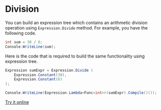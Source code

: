 # Division

You can build an expression tree which contains an arithmetic division operation using `Expression.Divide` method. For example, you have the following code.

```csharp
int sum = 30 / 6;
Console.WriteLine(sum);
```

Here is the code that is required to build the same functionality using expression tree. 

```csharp
Expression sumExpr = Expression.Divide (
    Expression.Constant(30),
    Expression.Constant(6)
);

Console.WriteLine(Expression.Lambda<Func<int>>(sumExpr).Compile()());
```

[Try it online](https://dotnetfiddle.net/aGGZro)